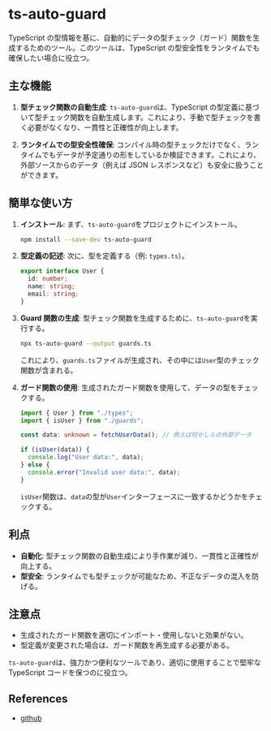 # ts-auto-guard

TypeScript の型情報を基に、自動的にデータの型チェック（ガード）関数を生成するためのツール。このツールは、TypeScript の型安全性をランタイムでも確保したい場合に役立つ。

## 主な機能

1. **型チェック関数の自動生成**:
   `ts-auto-guard`は、TypeScript の型定義に基づいて型チェック関数を自動生成します。これにより、手動で型チェックを書く必要がなくなり、一貫性と正確性が向上します。

2. **ランタイムでの型安全性確保**:
   コンパイル時の型チェックだけでなく、ランタイムでもデータが予定通りの形をしているか検証できます。これにより、外部ソースからのデータ（例えば JSON レスポンスなど）も安全に扱うことができます。

## 簡単な使い方

1. **インストール**:
   まず、`ts-auto-guard`をプロジェクトにインストール。

   ```sh
   npm install --save-dev ts-auto-guard
   ```

2. **型定義の記述**:
   次に、型を定義する（例: `types.ts`）。

   ```typescript
   export interface User {
     id: number;
     name: string;
     email: string;
   }
   ```

3. **Guard 関数の生成**:
   型チェック関数を生成するために、`ts-auto-guard`を実行する。

   ```sh
   npx ts-auto-guard --output guards.ts
   ```

   これにより、`guards.ts`ファイルが生成され、その中には`User`型のチェック関数が含まれる。

4. **ガード関数の使用**:
   生成されたガード関数を使用して、データの型をチェックする。

   ```typescript
   import { User } from "./types";
   import { isUser } from "./guards";

   const data: unknown = fetchUserData(); // 例えば何かしらの外部データ

   if (isUser(data)) {
     console.log("User data:", data);
   } else {
     console.error("Invalid user data:", data);
   }
   ```

   `isUser`関数は、`data`の型が`User`インターフェースに一致するかどうかをチェックする。

## 利点

- **自動化**: 型チェック関数の自動生成により手作業が減り、一貫性と正確性が向上する。
- **型安全**: ランタイムでも型チェックが可能なため、不正なデータの混入を防げる。

## 注意点

- 生成されたガード関数を適切にインポート・使用しないと効果がない。
- 型定義が変更された場合は、ガード関数を再生成する必要がある。

`ts-auto-guard`は、強力かつ便利なツールであり、適切に使用することで堅牢な TypeScript コードを保つのに役立つ。

## References

- [github](https://github.com/rhys-vdw/ts-auto-guard)
